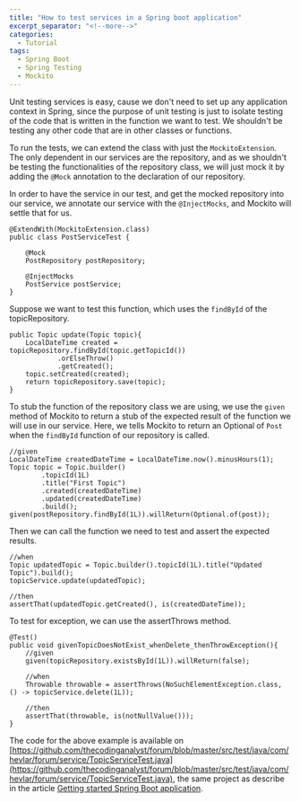 ```yaml
---
title: "How to test services in a Spring boot application"
excerpt_separator: "<!--more-->"
categories:
  - Tutorial
tags:
  - Spring Boot
  - Spring Testing
  - Mockito
---
```


Unit testing services is easy, cause we don't need to set up any application context in Spring, since the purpose of unit testing is just to isolate testing of the code that is written in the function we want to test. We shouldn't be testing any other code that are in other classes or functions. 

To run the tests, we can extend the class with just the `MockitoExtension`. The only dependent in our services are the repository, and as we shouldn't be testing the functionalities of the repository class, we will just mock it by adding the `@Mock` annotation to the declaration of our repository.

In order to have the service in our test, and get the mocked repository into our service, we annotate our service with the `@InjectMocks`, and Mockito will settle that for us.

```
@ExtendWith(MockitoExtension.class)
public class PostServiceTest {

    @Mock
    PostRepository postRepository;

    @InjectMocks
    PostService postService;
}
```

Suppose we want to test this function, which uses the `findById` of the topicRepository.

```
public Topic update(Topic topic){
    LocalDateTime created = topicRepository.findById(topic.getTopicId())
            .orElseThrow()
            .getCreated();
    topic.setCreated(created);
    return topicRepository.save(topic);
}
```

To stub the function of the repository class we are using, we use the `given` method of Mockito to return a stub of the expected result of the function we will use in our service. Here, we tells Mockito to return an Optional of `Post` when the `findById` function of our repository is called. 

```
//given
LocalDateTime createdDateTime = LocalDateTime.now().minusHours(1);
Topic topic = Topic.builder()
        .topicId(1L)
        .title("First Topic")
        .created(createdDateTime)
        .updated(createdDateTime)
        .build();
given(postRepository.findById(1L)).willReturn(Optional.of(post));
```

Then we can call the function we need to test and assert the expected results.

```
//when
Topic updatedTopic = Topic.builder().topicId(1L).title("Updated Topic").build();
topicService.update(updatedTopic);

//then
assertThat(updatedTopic.getCreated(), is(createdDateTime));
```

To test for exception, we can use the assertThrows method.

```
@Test()
public void givenTopicDoesNotExist_whenDelete_thenThrowException(){
    //given
    given(topicRepository.existsById(1L)).willReturn(false);

    //when
    Throwable throwable = assertThrows(NoSuchElementException.class, () -> topicService.delete(1L));

    //then
    assertThat(throwable, is(notNullValue()));
}
```

The code for the above example is available on [https://github.com/thecodinganalyst/forum/blob/master/src/test/java/com/hevlar/forum/service/TopicServiceTest.java](https://github.com/thecodinganalyst/forum/blob/master/src/test/java/com/hevlar/forum/service/TopicServiceTest.java), the same project as describe in the article [Getting started Spring Boot application](https://thecodinganalyst.github.io/tutorial/Spring-boot-application-getting-started/).
